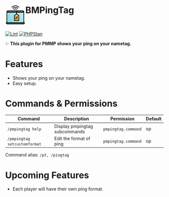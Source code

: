 <h1>BMPingTag<img src="icon.png" height="64" width="64" align="left"></img></h1><br/>

[![Lint](https://poggit.pmmp.io/ci.shield/BlockMagicDev/BMPingTag/BMPingTag)](https://poggit.pmmp.io/ci/BlockMagicDev/BMPingTag/BMPingTag)
[![PHPStan](https://github.com/BlockMagicDev/BMPingTag/actions/workflows/php.yml/badge.svg)](https://github.com/BlockMagicDev/BMPingTag/actions/workflows/php.yml/badge.svg)

✨ **This plugin for PMMP shows your ping on your nametag.**

# Features

- Shows your ping on your nametag.
- Easy setup.

# Commands & Permissions

| Command | Description | Permission | Default |
| --- | --- | --- | --- |
| `/pmpingtag help` | Display pmpingtag subcommands | `pmpingtag.command` | op |
| `/pmpingtag setcustomformat` | Edit the format of ping | `pmpingtag.command` | op |

Command alias: `/pt, /pingtag`

# Upcoming Features

- Each player will have their own ping format.
